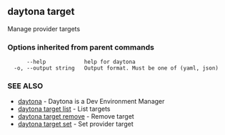 ## daytona target

Manage provider targets

### Options inherited from parent commands

```
      --help            help for daytona
  -o, --output string   Output format. Must be one of (yaml, json)
```

### SEE ALSO

* [daytona](daytona.md)	 - Daytona is a Dev Environment Manager
* [daytona target list](daytona_target_list.md)	 - List targets
* [daytona target remove](daytona_target_remove.md)	 - Remove target
* [daytona target set](daytona_target_set.md)	 - Set provider target

